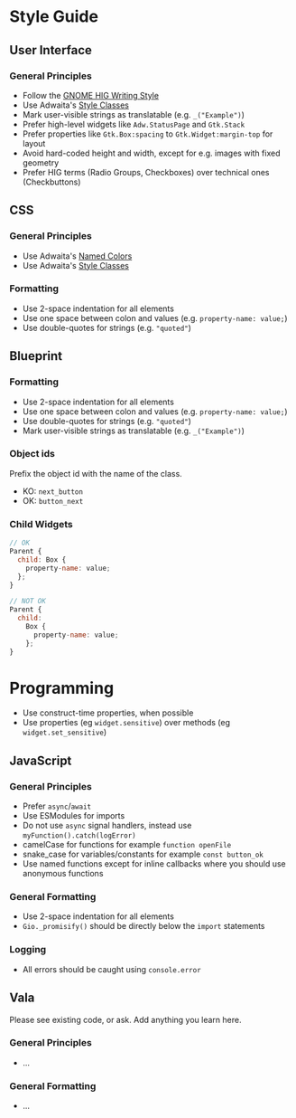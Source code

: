 # Style Guide

## User Interface

### General Principles

- Follow the [GNOME HIG Writing Style](https://developer.gnome.org/hig/guidelines/writing-style.html)
- Use Adwaita's [Style Classes](https://gnome.pages.gitlab.gnome.org/libadwaita/doc/1-latest/style-classes.html)
- Mark user-visible strings as translatable (e.g. `_("Example")`)
- Prefer high-level widgets like `Adw.StatusPage` and `Gtk.Stack`
- Prefer properties like `Gtk.Box:spacing` to `Gtk.Widget:margin-top` for layout
- Avoid hard-coded height and width, except for e.g. images with fixed geometry
- Prefer HIG terms (Radio Groups, Checkboxes) over technical ones (Checkbuttons)

## CSS

### General Principles

- Use Adwaita's [Named Colors](https://gnome.pages.gitlab.gnome.org/libadwaita/doc/1-latest/named-colors.html)
- Use Adwaita's [Style Classes](https://gnome.pages.gitlab.gnome.org/libadwaita/doc/1-latest/style-classes.html)

### Formatting

- Use 2-space indentation for all elements
- Use one space between colon and values (e.g. `property-name: value;`)
- Use double-quotes for strings (e.g. `"quoted"`)

## Blueprint

### Formatting

- Use 2-space indentation for all elements
- Use one space between colon and values (e.g. `property-name: value;`)
- Use double-quotes for strings (e.g. `"quoted"`)
- Mark user-visible strings as translatable (e.g. `_("Example")`)

### Object ids

Prefix the object id with the name of the class.

- KO: `next_button`
- OK: `button_next`

### Child Widgets

```js
// OK
Parent {
  child: Box {
    property-name: value;
  };
}

// NOT OK
Parent {
  child:
    Box {
      property-name: value;
    };
}
```

# Programming

- Use construct-time properties, when possible
- Use properties (eg `widget.sensitive`) over methods (eg `widget.set_sensitive`)

## JavaScript

### General Principles

- Prefer `async`/`await`
- Use ESModules for imports
- Do not use `async` signal handlers, instead use `myFunction().catch(logError)`
- camelCase for functions for example `function openFile`
- snake_case for variables/constants for example `const button_ok`
- Use named functions except for inline callbacks where you should use anonymous functions

### General Formatting

- Use 2-space indentation for all elements
- `Gio._promisify()` should be directly below the `import` statements

### Logging

- All errors should be caught using `console.error`

## Vala

Please see existing code, or ask. Add anything you learn here.

### General Principles

- ...

### General Formatting

- ...
